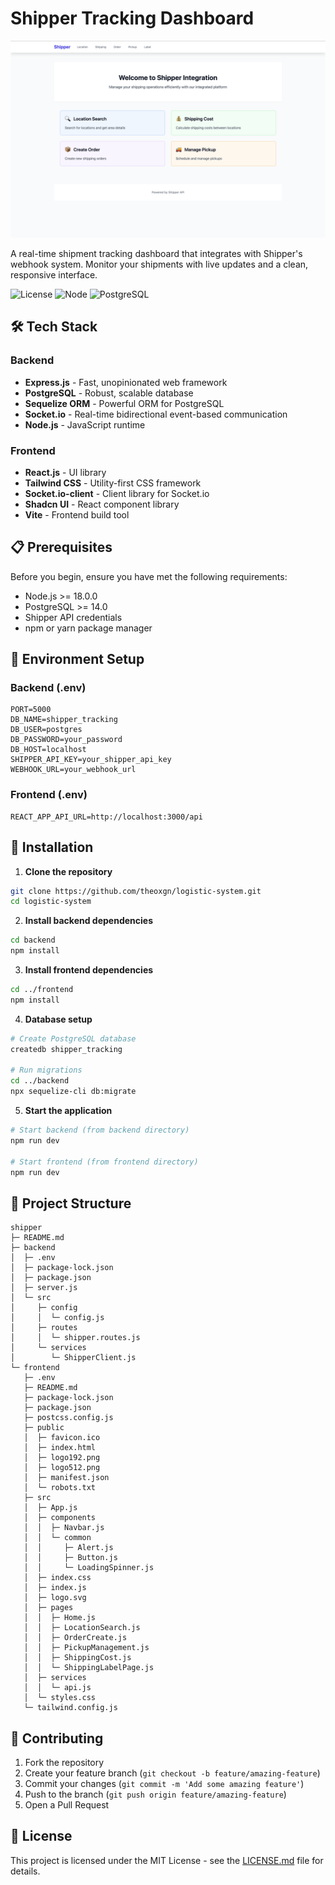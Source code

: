 # Shipper Tracking Dashboard

![contoh](https://github.com/theoxgn/logistic-system/blob/main/ss.png)

A real-time shipment tracking dashboard that integrates with Shipper's webhook system. Monitor your shipments with live updates and a clean, responsive interface.

![License](https://img.shields.io/badge/license-MIT-blue.svg)
![Node](https://img.shields.io/badge/node-%3E%3D18.0.0-brightgreen.svg)
![PostgreSQL](https://img.shields.io/badge/postgresql-%3E%3D14.0-blue.svg)

## 🛠️ Tech Stack

### Backend
- **Express.js** - Fast, unopinionated web framework
- **PostgreSQL** - Robust, scalable database
- **Sequelize ORM** - Powerful ORM for PostgreSQL
- **Socket.io** - Real-time bidirectional event-based communication
- **Node.js** - JavaScript runtime

### Frontend
- **React.js** - UI library
- **Tailwind CSS** - Utility-first CSS framework
- **Socket.io-client** - Client library for Socket.io
- **Shadcn UI** - React component library
- **Vite** - Frontend build tool

## 📋 Prerequisites

Before you begin, ensure you have met the following requirements:
- Node.js >= 18.0.0
- PostgreSQL >= 14.0
- Shipper API credentials
- npm or yarn package manager

## 🔧 Environment Setup

### Backend (.env)
```env
PORT=5000
DB_NAME=shipper_tracking
DB_USER=postgres
DB_PASSWORD=your_password
DB_HOST=localhost
SHIPPER_API_KEY=your_shipper_api_key
WEBHOOK_URL=your_webhook_url
```

### Frontend (.env)
```env
REACT_APP_API_URL=http://localhost:3000/api
```

## 🚀 Installation

1. **Clone the repository**
```bash
git clone https://github.com/theoxgn/logistic-system.git
cd logistic-system
```

2. **Install backend dependencies**
```bash
cd backend
npm install
```

3. **Install frontend dependencies**
```bash
cd ../frontend
npm install
```

4. **Database setup**
```bash
# Create PostgreSQL database
createdb shipper_tracking

# Run migrations
cd ../backend
npx sequelize-cli db:migrate
```

5. **Start the application**
```bash
# Start backend (from backend directory)
npm run dev

# Start frontend (from frontend directory)
npm run dev
```

## 📁 Project Structure


```
shipper
├─ README.md
├─ backend
│  ├─ .env
│  ├─ package-lock.json
│  ├─ package.json
│  ├─ server.js
│  └─ src
│     ├─ config
│     │  └─ config.js
│     ├─ routes
│     │  └─ shipper.routes.js
│     └─ services
│        └─ ShipperClient.js
└─ frontend
   ├─ .env
   ├─ README.md
   ├─ package-lock.json
   ├─ package.json
   ├─ postcss.config.js
   ├─ public
   │  ├─ favicon.ico
   │  ├─ index.html
   │  ├─ logo192.png
   │  ├─ logo512.png
   │  ├─ manifest.json
   │  └─ robots.txt
   ├─ src
   │  ├─ App.js
   │  ├─ components
   │  │  ├─ Navbar.js
   │  │  └─ common
   │  │     ├─ Alert.js
   │  │     ├─ Button.js
   │  │     └─ LoadingSpinner.js
   │  ├─ index.css
   │  ├─ index.js
   │  ├─ logo.svg
   │  ├─ pages
   │  │  ├─ Home.js
   │  │  ├─ LocationSearch.js
   │  │  ├─ OrderCreate.js
   │  │  ├─ PickupManagement.js
   │  │  ├─ ShippingCost.js
   │  │  └─ ShippingLabelPage.js
   │  ├─ services
   │  │  └─ api.js
   │  └─ styles.css
   └─ tailwind.config.js

```

## 🤝 Contributing

1. Fork the repository
2. Create your feature branch (`git checkout -b feature/amazing-feature`)
3. Commit your changes (`git commit -m 'Add some amazing feature'`)
4. Push to the branch (`git push origin feature/amazing-feature`)
5. Open a Pull Request

## 📄 License

This project is licensed under the MIT License - see the [LICENSE.md](LICENSE.md) file for details.
